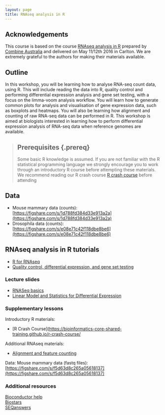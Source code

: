 ```yaml
---
layout: page
title: RNAseq analysis in R
---
```


## Acknowledgements

This course is based on the course [RNAseq analysis in R](http://combine-australia.github.io/2016-05-11-RNAseq/) prepared by [Combine Australia](https://combine.org.au/) and delivered on May 11/12th 2016 in Carlton. We are extremely grateful to the authors for making their materials available.

## Outline

In this workshop, you will be learning how to analyse RNA-seq count data, using R. This will include reading the data into R, quality control and performing differential expression analysis and gene set testing, with a focus on the limma-voom analysis workflow. You will learn how to generate common plots for analysis and visualisation of gene expression data, such as boxplots and heatmaps. You will also be learning how alignment and counting of raw RNA-seq data can be performed in R. This workshop is aimed at biologists interested in learning how to perform differential expression analysis of RNA-seq data when reference genomes are available.

> ## Prerequisites {.prereq}
>
> Some basic R knowledge is assumed.
> If you are not familiar with the R statistical programming language we
> strongly encourage you to work through an introductory R course before
> attempting these materials.
> We recommend reading our R crash course
> [R crash course](https://bioinformatics-core-shared-training.github.io/r-crash-course/)
> before attending
>

## Data

- Mouse mammary data (counts): [https://figshare.com/s/1d788fd384d33e913a2a](https://figshare.com/s/1d788fd384d33e913a2a)
- Drosophila data (counts): [https://figshare.com/s/e08e71c42f118dbe8be6](https://figshare.com/s/e08e71c42f118dbe8be6)

## RNAseq analysis in R tutorials

- [R for RNAseq](00-r-rstudio-intro.html)
- [Quality control, differential expression, and gene set testing](06-rnaseq-day1.html)
<!--- [Applying RNAseq](08-applying-rnaseq.html) ([solutions](09-applying-rnaseq-solutions.html))-->

### Lecture slides

- [RNASeq basics]()
- [Linear Model and Statistics for Differential Expression]()

### Supplementary lessons

Introductory R materials:

- [R Crash Course](https://bioinformatics-core-shared-training.github.io/r-crash-course/

Additional RNAseq materials:

- [Alignment and feature counting](07-rnaseq-day2.html)

Data: Mouse mammary data (fastq files): [https://figshare.com/s/f5d63d8c265a05618137](https://figshare.com/s/f5d63d8c265a05618137)

### Additional resources

[Bioconductor help](https://www.bioconductor.org/help/)  
[Biostars](https://www.biostars.org/)  
[SEQanswers](http://seqanswers.com/)  
